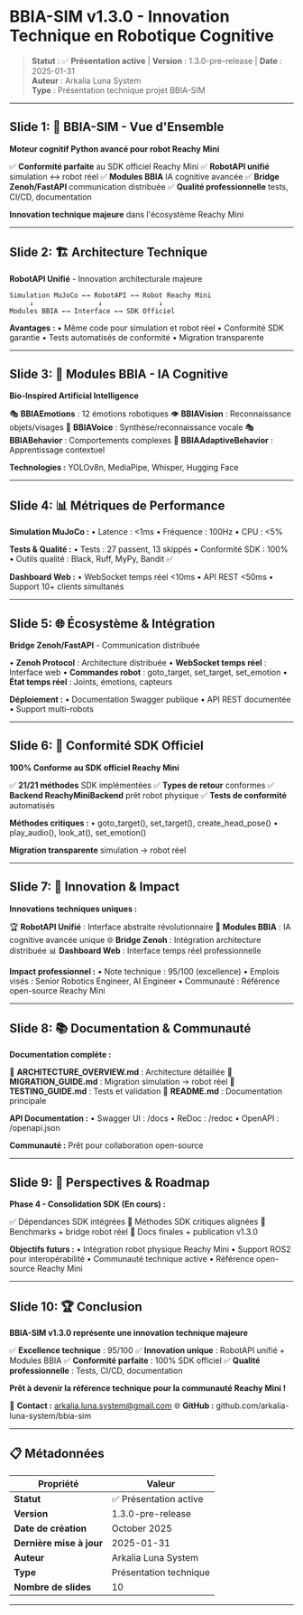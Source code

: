 # BBIA-SIM v1.3.0 - Innovation Technique en Robotique Cognitive

> **Statut** : ✅ **Présentation active** | **Version** : 1.3.0-pre-release | **Date** : 2025-01-31  
> **Auteur** : Arkalia Luna System  
> **Type** : Présentation technique projet BBIA-SIM

---

## Slide 1: 🎯 BBIA-SIM - Vue d'Ensemble

**Moteur cognitif Python avancé pour robot Reachy Mini**

✅ **Conformité parfaite** au SDK officiel Reachy Mini
✅ **RobotAPI unifié** simulation ↔ robot réel
✅ **Modules BBIA** IA cognitive avancée
✅ **Bridge Zenoh/FastAPI** communication distribuée
✅ **Qualité professionnelle** tests, CI/CD, documentation

**Innovation technique majeure** dans l'écosystème Reachy Mini

---

## Slide 2: 🏗️ Architecture Technique

**RobotAPI Unifié** - Innovation architecturale majeure

```
Simulation MuJoCo ←→ RobotAPI ←→ Robot Reachy Mini
     ↓                ↓              ↓
Modules BBIA ←→ Interface ←→ SDK Officiel
```

**Avantages :**
• Même code pour simulation et robot réel
• Conformité SDK garantie
• Tests automatisés de conformité
• Migration transparente

---

## Slide 3: 🧠 Modules BBIA - IA Cognitive

**Bio-Inspired Artificial Intelligence**

🎭 **BBIAEmotions** : 12 émotions robotiques
👁️ **BBIAVision** : Reconnaissance objets/visages
🎵 **BBIAVoice** : Synthèse/reconnaissance vocale
🎭 **BBIABehavior** : Comportements complexes
🧠 **BBIAAdaptiveBehavior** : Apprentissage contextuel

**Technologies :** YOLOv8n, MediaPipe, Whisper, Hugging Face

---

## Slide 4: 📊 Métriques de Performance

**Simulation MuJoCo :**
• Latence : <1ms
• Fréquence : 100Hz
• CPU : <5%

**Tests & Qualité :**
• Tests : 27 passent, 13 skippés
• Conformité SDK : 100%
• Outils qualité : Black, Ruff, MyPy, Bandit ✅

**Dashboard Web :**
• WebSocket temps réel <10ms
• API REST <50ms
• Support 10+ clients simultanés

---

## Slide 5: 🌐 Écosystème & Intégration

**Bridge Zenoh/FastAPI** - Communication distribuée

• **Zenoh Protocol** : Architecture distribuée
• **WebSocket temps réel** : Interface web
• **Commandes robot** : goto_target, set_target, set_emotion
• **État temps réel** : Joints, émotions, capteurs

**Déploiement :**
• Documentation Swagger publique
• API REST documentée
• Support multi-robots

---

## Slide 6: 🎯 Conformité SDK Officiel

**100% Conforme au SDK officiel Reachy Mini**

✅ **21/21 méthodes** SDK implémentées
✅ **Types de retour** conformes
✅ **Backend ReachyMiniBackend** prêt robot physique
✅ **Tests de conformité** automatisés

**Méthodes critiques :**
• goto_target(), set_target(), create_head_pose()
• play_audio(), look_at(), set_emotion()

**Migration transparente** simulation → robot réel

---

## Slide 7: 🚀 Innovation & Impact

**Innovations techniques uniques :**

🏆 **RobotAPI Unifié** : Interface abstraite révolutionnaire
🧠 **Modules BBIA** : IA cognitive avancée unique
🌐 **Bridge Zenoh** : Intégration architecture distribuée
📊 **Dashboard Web** : Interface temps réel professionnelle

**Impact professionnel :**
• Note technique : 95/100 (excellence)
• Emplois visés : Senior Robotics Engineer, AI Engineer
• Communauté : Référence open-source Reachy Mini

---

## Slide 8: 📚 Documentation & Communauté

**Documentation complète :**

📘 **ARCHITECTURE_OVERVIEW.md** : Architecture détaillée
🚀 **MIGRATION_GUIDE.md** : Migration simulation → robot réel
🧪 **TESTING_GUIDE.md** : Tests et validation
📖 **README.md** : Documentation principale

**API Documentation :**
• Swagger UI : /docs
• ReDoc : /redoc
• OpenAPI : /openapi.json

**Communauté :** Prêt pour collaboration open-source

---

## Slide 9: 🎯 Perspectives & Roadmap

**Phase 4 - Consolidation SDK (En cours) :**

✅ Dépendances SDK intégrées
🔄 Méthodes SDK critiques alignées
🔄 Benchmarks + bridge robot réel
🔄 Docs finales + publication v1.3.0

**Objectifs futurs :**
• Intégration robot physique Reachy Mini
• Support ROS2 pour interopérabilité
• Communauté technique active
• Référence open-source Reachy Mini

---

## Slide 10: 🏆 Conclusion

**BBIA-SIM v1.3.0 représente une innovation technique majeure**

✅ **Excellence technique** : 95/100
✅ **Innovation unique** : RobotAPI unifié + Modules BBIA
✅ **Conformité parfaite** : 100% SDK officiel
✅ **Qualité professionnelle** : Tests, CI/CD, documentation

**Prêt à devenir la référence technique**
**pour la communauté Reachy Mini !**

🚀 **Contact :** arkalia.luna.system@gmail.com
🌐 **GitHub :** github.com/arkalia-luna-system/bbia-sim

---

## 📋 Métadonnées

| Propriété | Valeur |
|-----------|--------|
| **Statut** | ✅ Présentation active |
| **Version** | 1.3.0-pre-release |
| **Date de création** | October 2025 |
| **Dernière mise à jour** | 2025-01-31 |
| **Auteur** | Arkalia Luna System |
| **Type** | Présentation technique |
| **Nombre de slides** | 10 |

---

